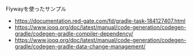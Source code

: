 Flywayを使ったサンプル

- https://documentation.red-gate.com/fd/gradle-task-184127407.html
- https://www.jooq.org/doc/latest/manual/code-generation/codegen-gradle/codegen-gradle-compiler-dependency/
- https://www.jooq.org/doc/latest/manual/code-generation/codegen-gradle/codegen-gradle-data-change-management/
